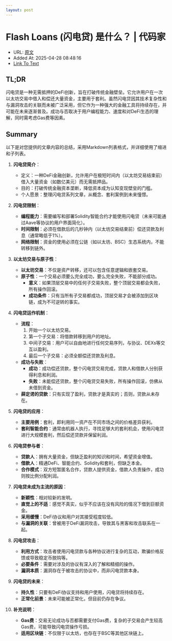 ```yaml
---
layout: post
---
```

# Flash Loans (闪电贷) 是什么？ | 代码家
- URL: [原文](https://daimajia.com/2022/05/23/what-is-flash-loans/)
- Added At: 2025-04-28 08:48:16
- [Link To Text](_posts/2025-04-28-flash-loans-(闪电贷)-是什么？-代码家_raw.md)

## TL;DR
闪电贷是一种无需抵押的DeFi创新，旨在打破传统金融壁垒。它允许用户在一次以太坊交易中借入和偿还大量资金，主要用于套利。虽然闪电贷因其技术复杂性和与漏洞攻击的关联而未被广泛采用，但它作为一种强大的金融工具将持续存在，并可能在未来逐渐普及。成功与否取决于用户编程能力、速度和对DeFi生态的理解，同时需考虑Gas费等因素。


## Summary
以下是对您提供的文章内容的总结，采用Markdown列表格式，并详细使用了缩进和子列表。

1.  **闪电贷简介**：
    *   定义：一种DeFi金融创新，允许用户在极短时间内（以太坊交易结束前）借入大量资金（如数亿美元）而无需抵押品。
    *   目的：打破传统金融资本垄断，降低资本成为认知变现壁垒的门槛。
    *   个人愿景：整理闪电贷系列文章，从概念、套利案例到未来憧憬。

2.  **闪电贷限制**：
    *   **编程能力**：需要编写和部署Solidity智能合约才能使用闪电贷（未来可能通过Aave等协议的用户界面简化）。
    *   **时间限制**：必须在借款后的几秒钟内（以太坊交易结束前）偿还贷款及利息（通常略低于1%）。
    *   **网络限制**：资金的使用必须在公链（如以太坊、BSC）生态系统内，不能转移到链外。

3.  **以太坊交易与原子性**：
    *   **以太坊交易**：不仅是资产转移，还可以包含任意逻辑和嵌套交易。
    *   **原子性**：一个交易必须要么完全成功，要么完全失败，不能部分成功。
        *   **意义**：如果顶层交易中的任何子交易失败，整个顶层交易都会失败，所有操作回滚。
        *   **成功条件**：只有当所有子交易都成功，顶层交易才会被添加到区块链，成为不可逆转的事实。

4.  **闪电贷运作机制**：
    *   **流程**：
        1.  开始一个以太坊交易。
        2.  第一个子交易：将借款转移到用户的地址。
        3.  中间子交易：用户可以自由地进行任何交易序列，与协议、DEXs等交互以盈利。
        4.  最后一个子交易：必须全额偿还贷款及利息。
    *   **成功与失败**：
        *   **成功**：成功偿还贷款，整个闪电贷交易完成，贷款人和借款人分别获得利息和利润。
        *   **失败**：未能偿还贷款，整个闪电贷交易失败，所有操作回滚，仿佛从未借到资金。
    *   **薛定谔的贷款**：只有实现了盈利，贷款才是真实的；否则，贷款从未存在。

5.  **闪电贷的应用**：
    *   **主要用例**：套利，即利用同一资产在不同市场之间的价格差异获利。
    *   **套利智能合约**：通常由机器人执行，寻找足够大的套利机会，使用闪电贷进行大规模套利，然后偿还贷款并保留利润。

6.  **闪电贷参与者**：
    *   **贷款人**：拥有大量资金，但缺乏盈利的知识和时间，希望资金增值。
    *   **借款人**：精通DeFi、智能合约、Solidity和套利，但缺乏本金。
    *   **合作模式**：双方短暂匿名合作，贷款人提供资金，借款人负责操作，成功则按比例分配利润。

7.  **闪电贷未成为主流的原因**：
    *   **新颖性**：相对较新的发明。
    *   **直觉上的不适**：感觉不真实，似乎不应该在没有风险的情况下借到巨额资金。
    *   **采用缓慢**：DeFi协议和用户对其接受程度较低。
    *   **与漏洞的关联**：曾被用于DeFi漏洞攻击，导致其与黑客和攻击联系在一起。

8.  **闪电贷攻击**：
    *   **利用方式**：攻击者使用闪电贷款与各种协议进行复杂的互动，欺骗价格反馈或导致稳定币脱钩等。
    *   **必要条件**：需要对涉及的协议有深入的了解和精细的操作。
    *   **漏洞本质**：漏洞存在于被攻击的协议中，而非闪电贷款本身。

9.  **闪电贷的未来**：
    *   **持久性**：只要有DeFi协议支持和用户使用，闪电贷将持续存在。
    *   **正常化前景**：未来可能被正常化，但目前仍存在争议。

10. **补充说明**：
    *   **Gas费**：交易无论成功与否都需要支付Gas费，复杂的子交易会产生较高Gas费，可能导致闪电贷操作亏损。
    *   **适用区块链**：不仅限于以太坊，也存在于BSC等其他区块链上。

